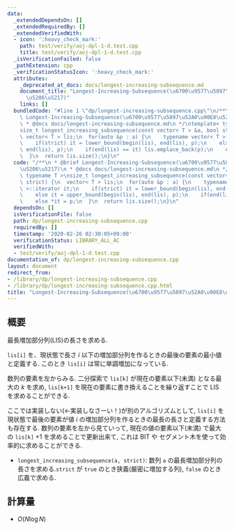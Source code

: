 ```yaml
---
data:
  _extendedDependsOn: []
  _extendedRequiredBy: []
  _extendedVerifiedWith:
  - icon: ':heavy_check_mark:'
    path: test/verify/aoj-dpl-1-d.test.cpp
    title: test/verify/aoj-dpl-1-d.test.cpp
  _isVerificationFailed: false
  _pathExtension: cpp
  _verificationStatusIcon: ':heavy_check_mark:'
  attributes:
    _deprecated_at_docs: docs/longest-increasing-subsequence.md
    document_title: "Longest-Increasing-Subsequence(\u6700\u9577\u5897\u52A0\u90E8\
      \u5206\u5217)"
    links: []
  bundledCode: "#line 1 \"dp/longest-increasing-subsequence.cpp\"\n/**\n * @brief\
    \ Longest-Increasing-Subsequence(\u6700\u9577\u5897\u52A0\u90E8\u5206\u5217)\n\
    \ * @docs docs/longest-increasing-subsequence.md\n */\ntemplate< typename T >\n\
    size_t longest_increasing_subsequence(const vector< T > &a, bool strict) {\n \
    \ vector< T > lis;\n  for(auto &p : a) {\n    typename vector< T >::iterator it;\n\
    \    if(strict) it = lower_bound(begin(lis), end(lis), p);\n    else it = upper_bound(begin(lis),\
    \ end(lis), p);\n    if(end(lis) == it) lis.emplace_back(p);\n    else *it = p;\n\
    \  }\n  return lis.size();\n}\n"
  code: "/**\n * @brief Longest-Increasing-Subsequence(\u6700\u9577\u5897\u52A0\u90E8\
    \u5206\u5217)\n * @docs docs/longest-increasing-subsequence.md\n */\ntemplate<\
    \ typename T >\nsize_t longest_increasing_subsequence(const vector< T > &a, bool\
    \ strict) {\n  vector< T > lis;\n  for(auto &p : a) {\n    typename vector< T\
    \ >::iterator it;\n    if(strict) it = lower_bound(begin(lis), end(lis), p);\n\
    \    else it = upper_bound(begin(lis), end(lis), p);\n    if(end(lis) == it) lis.emplace_back(p);\n\
    \    else *it = p;\n  }\n  return lis.size();\n}\n"
  dependsOn: []
  isVerificationFile: false
  path: dp/longest-increasing-subsequence.cpp
  requiredBy: []
  timestamp: '2020-02-26 02:30:05+09:00'
  verificationStatus: LIBRARY_ALL_AC
  verifiedWith:
  - test/verify/aoj-dpl-1-d.test.cpp
documentation_of: dp/longest-increasing-subsequence.cpp
layout: document
redirect_from:
- /library/dp/longest-increasing-subsequence.cpp
- /library/dp/longest-increasing-subsequence.cpp.html
title: "Longest-Increasing-Subsequence(\u6700\u9577\u5897\u52A0\u90E8\u5206\u5217)"
---
```

## 概要

最長増加部分列(LIS)の長さを求める.

`lis[i]` を、現状態で長さ $i$ 以下の増加部分列を作るときの最後の要素の最小値と定義する. このとき `lis[i]` は常に単調増加になっている.

数列の要素を左からみる. 二分探索で `lis[k]` が現在の要素以下(未満) となる最大の $k$ を求め, `lis[k+1]` を現在の要素に書き換えることを繰り返すことで LIS を求めることができる.

ここでは実装しない(←実装しなさーい！)が別のアルゴリズムとして, `lis[i]` を現状態で最後の要素が値 $i$ の増加部分列を作るときの最長の長さと定義する方法も存在する. 数列の要素を左から見ていって, 現在の値の要素以下(未満) で最大の `lis[k]` $+ 1$ を求めることで更新出来て, これは BIT や セグメント木を使って効率的に求めることができる.

* `longest_increasing_subsequence(a, strict)`: 数列 `a` の最長増加部分列の長さを求める.`strict` が `true` のとき狭義(厳密に増加する列), `false` のとき広義で求める.

## 計算量

* $O(N \log N)$
